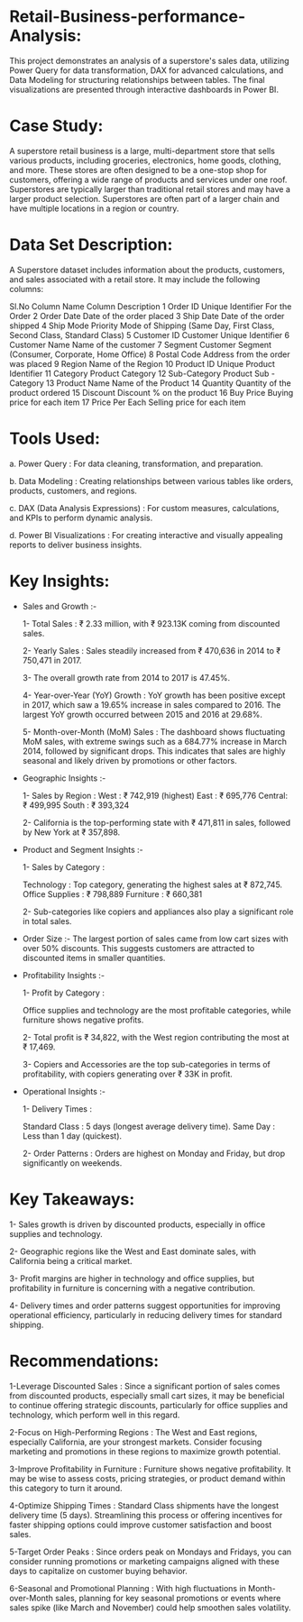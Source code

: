 # Retail-Business-performance-Analysis:
This project demonstrates an analysis of a superstore's sales data, utilizing Power Query for data transformation, DAX for advanced calculations, and Data Modeling for structuring relationships between tables. The final visualizations are presented through interactive dashboards in Power BI.

# Case Study:
A superstore retail business is a large, multi-department store that sells various products, including groceries, electronics, home goods, clothing, and more. These stores are often designed to be a one-stop shop for customers, offering a wide range of products and services under one roof. Superstores are typically larger than traditional retail stores and may have a larger product selection. Superstores are often part of a larger chain and have multiple locations in a region or country.

# Data Set Description:
A Superstore dataset includes information about the products, customers, and sales associated with a retail store. It may include the following columns:

Sl.No	Column Name	Column Description
1	Order ID	Unique Identifier For the Order
2	Order Date	Date of the order placed
3	Ship Date	Date of the order shipped
4	Ship Mode	Priority Mode of Shipping (Same Day, First Class, Second Class, Standard Class)
5	Customer ID	Customer Unique Identifier
6	Customer Name	Name of the customer
7	Segment	Customer Segment (Consumer, Corporate, Home Office)
8	Postal Code	Address from the order was placed
9	Region	Name of the Region
10	Product ID	Unique Product Identifier
11	Category	Product Category
12	Sub-Category	Product Sub - Category
13	Product Name	Name of the Product
14	Quantity	Quantity of the product ordered
15	Discount	Discount % on the product
16	Buy Price	Buying price for each item
17	Price	Per Each Selling price for each item

# Tools Used:
a. Power Query : For data cleaning, transformation, and preparation.

b. Data Modeling : Creating relationships between various tables like orders, products, customers, and regions.

c. DAX (Data Analysis Expressions) : For custom measures, calculations, and KPIs to perform dynamic analysis.

d. Power BI Visualizations : For creating interactive and visually appealing reports to deliver business insights.

# Key Insights:
* Sales and Growth :-
  
  1- Total Sales : ₹ 2.33 million, with ₹ 923.13K coming from discounted sales.

  2- Yearly Sales : Sales steadily increased from ₹ 470,636 in 2014 to ₹ 750,471 in 2017.

  3- The overall growth rate from 2014 to 2017 is 47.45%.

  4- Year-over-Year (YoY) Growth : YoY growth has been positive except in 2017, which saw a 19.65% increase in sales compared to 2016. The largest YoY growth 
    occurred between 2015 and 2016 at 29.68%.

  5- Month-over-Month (MoM) Sales : The dashboard shows fluctuating MoM sales, with extreme swings such as a 684.77% increase in March 2014, followed by 
    significant drops. This indicates that sales are highly seasonal and likely driven by promotions or other factors.

* Geographic Insights :-
  
  1- Sales by Region :
  West : ₹ 742,919 (highest)
  East : ₹ 695,776
  Central: ₹ 499,995
  South : ₹ 393,324
  
  2- California is the top-performing state with ₹ 471,811 in sales, followed by New York at ₹ 357,898.
  
* Product and Segment Insights :-
  
  1- Sales by Category :

  Technology : Top category, generating the highest sales at ₹ 872,745.
  Office Supplies : ₹ 798,889
  Furniture : ₹ 660,381
  
  2- Sub-categories like copiers and appliances also play a significant role in total sales.

* Order Size :-
  The largest portion of sales came from low cart sizes with over 50% discounts. This suggests customers are attracted to discounted items in smaller quantities.

* Profitability Insights :-
  
  1- Profit by Category :

  Office supplies and technology are the most profitable categories, while furniture shows negative profits.
  
  2- Total profit is ₹ 34,822, with the West region contributing the most at ₹ 17,469.

  3- Copiers and Accessories are the top sub-categories in terms of profitability, with copiers generating over ₹ 33K in profit.

* Operational Insights :-
  
  1- Delivery Times :

  Standard Class : 5 days (longest average delivery time).
  Same Day : Less than 1 day (quickest).
  
  2- Order Patterns : Orders are highest on Monday and Friday, but drop significantly on weekends.

# Key Takeaways:

1- Sales growth is driven by discounted products, especially in office supplies and technology.

2- Geographic regions like the West and East dominate sales, with California being a critical market.

3- Profit margins are higher in technology and office supplies, but profitability in furniture is concerning with a negative contribution.

4- Delivery times and order patterns suggest opportunities for improving operational efficiency, particularly in reducing delivery times for standard shipping.

# Recommendations:

1-Leverage Discounted Sales :
  Since a significant portion of sales comes from discounted products, especially small cart sizes, it may be beneficial to continue offering strategic 
  discounts, particularly for office supplies and technology, which perform well in this regard.

2-Focus on High-Performing Regions :
  The West and East regions, especially California, are your strongest markets. Consider focusing marketing and promotions in these regions to maximize growth 
  potential.

3-Improve Profitability in Furniture :
  Furniture shows negative profitability. It may be wise to assess costs, pricing strategies, or product demand within this category to turn it around.

4-Optimize Shipping Times :
  Standard Class shipments have the longest delivery time (5 days). Streamlining this process or offering incentives for faster shipping options could improve 
  customer satisfaction and boost sales.

5-Target Order Peaks :
  Since orders peak on Mondays and Fridays, you can consider running promotions or marketing campaigns aligned with these days to capitalize on customer buying 
  behavior.

6-Seasonal and Promotional Planning :
  With high fluctuations in Month-over-Month sales, planning for key seasonal promotions or events where sales spike (like March and November) could help smoothen 
  sales volatility.

